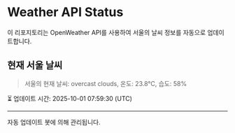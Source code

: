 
# Weather API Status

이 리포지토리는 OpenWeather API를 사용하여 서울의 날씨 정보를 자동으로 업데이트합니다.

## 현재 서울 날씨
> 서울의 현재 날씨: overcast clouds, 온도: 23.8°C, 습도: 58%

⏳ 업데이트 시간: 2025-10-01 07:59:30 (UTC)

---
자동 업데이트 봇에 의해 관리됩니다.
